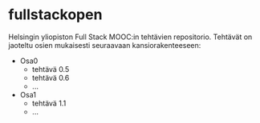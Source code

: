 # fullstackopen
Helsingin yliopiston Full Stack MOOC:in tehtävien repositorio.
Tehtävät on jaoteltu osien mukaisesti seuraavaan kansiorakenteeseen:
- Osa0
  - tehtävä 0.5
  - tehtävä 0.6
  - ...
- Osa1
  - tehtävä 1.1
  - ...
